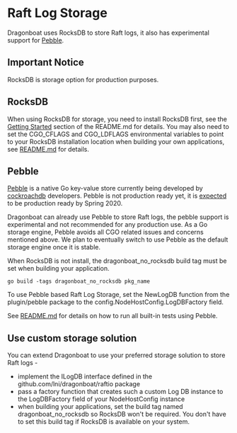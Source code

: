 # Raft Log Storage #

Dragonboat uses RocksDB to store Raft logs, it also has experimental support for [Pebble](https://github.com/cockroachdb/pebble). 

## Important Notice ##

RocksDB is storage option for production purposes.

## RocksDB ##

When using RocksDB for storage, you need to install RocksDB first, see the [Getting Started](https://github.com/lni/dragonboat/blob/master/README.md) section of the README.md for details. You may also need to set the CGO_CFLAGS and CGO_LDFLAGS environmental variables to point to your RocksDB installation location when building your own applications, see [README.md](https://github.com/lni/dragonboat/blob/master/README.md) for details.

## Pebble ##

[Pebble](https://github.com/cockroachdb/pebble) is a native Go key-value store currently being developed by [cockroachdb](https://github.com/cockroachdb) developers. Pebble is not production ready yet, it is [expected](https://github.com/cockroachdb/pebble/issues/233) to be production ready by Spring 2020.

Dragonboat can already use Pebble to store Raft logs, the pebble support is experimental and not recommended for any production use. As a Go storage engine, Pebble avoids all CGO related issues and concerns mentioned above. We plan to eventually switch to use Pebble as the default storage engine once it is stable.

When RocksDB is not install, the dragonboat_no_rocksdb build tag must be set when building your application.

```
go build -tags dragonboat_no_rocksdb pkg_name
```

To use Pebble based Raft Log Storage, set the NewLogDB function from the plugin/pebble package to the config.NodeHostConfig.LogDBFactory field.

See [README.md](https://github.com/lni/dragonboat/blob/master/README.md) for details on how to run all built-in tests using Pebble.

## Use custom storage solution ##

You can extend Dragonboat to use your preferred storage solution to store Raft logs -

* implement the ILogDB interface defined in the github.com/lni/dragonboat/raftio package
* pass a factory function that creates such a custom Log DB instance to the LogDBFactory field of your NodeHostConfig instance
* when building your applications, set the build tag named dragonboat_no_rocksdb so RocksDB won't be required. You don't have to set this build tag if RocksDB is available on your system.
